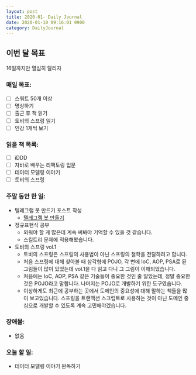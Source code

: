 ```yaml
---
layout: post
title: 2020-01- Daily Journal
date: 2020-01-10 09:16:01 0900
category: DailyJournal
---
```


## 이번 달 목표
16일까지만 열심히 달리자

### 매일 목표:
- [ ] 스쿼트 50개 이상
- [ ] 명상하기
- [ ] 출근 후 책 읽기
- [ ] 토비의 스프링 읽기
- [ ] 인강 1개씩 보기

### 읽을 책 목록:
- [ ] iDDD
- [ ] 자바로 배우는 리팩토링 입문
- [ ] 데이터 모델링 이야기
- [ ] 토비의 스프링

### 주말 동안 한 일:
* 텔레그램 봇 만드기 포스트 작성
  * [텔레그램 봇 만들기](https://kc7851.github.io/2020-01-11-%ED%85%94%EB%A0%88%EA%B7%B8%EB%9E%A8-%EB%B4%87-%EB%A7%8C%EB%93%A4%EA%B8%B0/)
* 정규표현식 공부
  * 외워야 할 게 많은데 계속 써봐야 기억할 수 있을 것 같습니다.
  * 스킬트리 문제에 적용해봤습니다.
* 토비의 스프링 vol.1
  * 토비의 스프링은 스프링의 사용법이 아닌 스프링의 철학을 전달하려고 합니다.
  * 처음 스프링에 대해 찾아볼 때 삼각형에 POJO, 각 변에 IoC, AOP, PSA로 된 그림들이 많이 있었는데 vol.1을 다 읽고 다니 그 그림이 이해되었습니다.
  * 처음에는 IoC, AOP, PSA 같은 기술들이 중요한 것인 줄 알았는데, 정말 중요한 것은 POJO라고 말합니다. 나머지는 POJO로 개발하기 위한 도구였습니다.
  * 이상하게도 최근에 공부하는 곳에서 도메인의 중요성에 대해 말하는 책들을 많이 보고있습니다. 스프링을 트랜잭션 스크립트로 사용하는 것이 아닌 도메인 중심으로 개발할 수 있도록 계속 고민해야겠습니다.

### 장애물:
* 없음

### 오늘 할 일:
* 데이터 모델링 이야기 완독하기